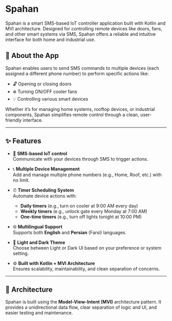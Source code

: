 # Spahan

Spahan is a smart SMS-based IoT controller application built with Kotlin and MVI architecture. Designed for controlling remote devices like doors, fans, and other smart systems via SMS, Spahan offers a reliable and intuitive interface for both home and industrial use.

## 📱 About the App

Spahan enables users to send SMS commands to multiple devices (each assigned a different phone number) to perform specific actions like:

- 🔓 Opening or closing doors
- ❄️ Turning ON/OFF cooler fans
- 💡 Controlling various smart devices

Whether it’s for managing home systems, rooftop devices, or industrial components, Spahan simplifies remote control through a clean, user-friendly interface.

---

## ✨ Features

- 🚀 **SMS-based IoT control**  
  Communicate with your devices through SMS to trigger actions.
  
- 📞 **Multiple Device Management**  
  Add and manage multiple phone numbers (e.g., Home, Roof, etc.) with no limit.

- ⏰ **Timer Scheduling System**  
  Automate device actions with:
  - **Daily timers** (e.g., turn on cooler at 9:00 AM every day)
  - **Weekly timers** (e.g., unlock gate every Monday at 7:00 AM)
  - **One-time timers** (e.g., turn off lights tonight at 10:00 PM)

- 🌐 **Multilingual Support**  
  Supports both **English** and **Persian** (Farsi) languages.

- 🌙 **Light and Dark Theme**  
  Choose between Light or Dark UI based on your preference or system setting.

- ⚙️ **Built with Kotlin + MVI Architecture**  
  Ensures scalability, maintainability, and clean separation of concerns.

---

## 🧠 Architecture

Spahan is built using the **Model-View-Intent (MVI)** architecture pattern. It provides a unidirectional data flow, clear separation of logic and UI, and easier testing and maintenance.

